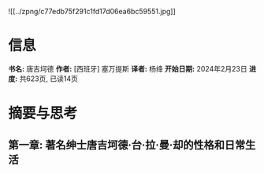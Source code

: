 ![[../zpng/c77edb75f291c1fd17d06ea6bc59551.jpg]]

# 信息
**书名:** 唐吉坷德
**作者:** \[西班牙] 塞万提斯
**译者:** 杨绛
**开始日期:** 2024年2月23日
**进度:** 共623页, 已读14页
# 摘要与思考
## 第一章: 著名绅士**唐吉坷德·台·拉·曼·却**的性格和日常生活
